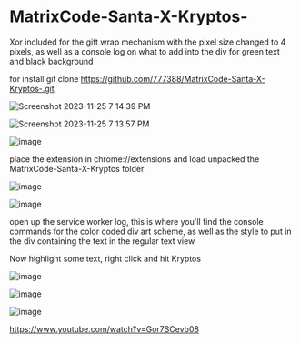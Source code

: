 # MatrixCode-Santa-X-Kryptos-
Xor included for the gift wrap mechanism with the pixel size changed to 4 pixels, as well as a console log on what to add into the div for green text and black background

for install git clone https://github.com/777388/MatrixCode-Santa-X-Kryptos-.git

![Screenshot 2023-11-25 7 14 39 PM](https://github.com/777388/MatrixCode-Santa-X-Kryptos-/assets/96343159/c037e2c6-5911-4981-b69b-d5e662263bfd)

![Screenshot 2023-11-25 7 13 57 PM](https://github.com/777388/MatrixCode-Santa-X-Kryptos-/assets/96343159/d0117f1d-f4ba-4085-859b-0d51dabdfc19)


![image](https://github.com/777388/MatrixCode-Santa-X-Kryptos-/assets/96343159/215030bb-fc0b-4831-9154-0c99c461fab2)

place the extension in chrome://extensions and load unpacked the MatrixCode-Santa-X-Kryptos folder

![image](https://github.com/777388/MatrixCode-Santa-X-Kryptos-/assets/96343159/ad0f4d55-6896-4ccd-8a01-9877e5bcf8e3)

![image](https://github.com/777388/MatrixCode-Santa-X-Kryptos-/assets/96343159/42b7a19a-7ac8-40dc-8575-1524d1733276)

open up the service worker log, this is where you'll find the console commands for the color coded div art scheme, as well as the style to put in the div containing the text in the regular text view

Now highlight some text, right click and hit Kryptos

![image](https://github.com/777388/MatrixCode-Santa-X-Kryptos-/assets/96343159/59929d75-8c37-4000-980f-c7b6b8755de7)


![image](https://github.com/777388/MatrixCode-Santa-X-Kryptos-/assets/96343159/c528f44f-148c-4a74-a54f-fca4348eb9cc)

![image](https://github.com/777388/MatrixCode-Santa-X-Kryptos-/assets/96343159/0b542ac1-10da-4288-8e72-afe848198387)

https://www.youtube.com/watch?v=Gor7SCevb08
